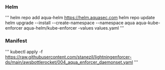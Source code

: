 ### Helm ### 
'''
helm repo add aqua-helm https://helm.aquasec.com
helm repo update
helm upgrade --install --create-namespace --namespace aqua aqua-kube-enforcer aqua-helm/kube-enforcer -values values.yaml
'''
</br> 
### Manifest ###
'''
kubectl apply -f https://raw.githubusercontent.com/stanezil/lightningenforcer-ds/main/awsbottlerocket/004_aqua_enforcer_daemonset.yaml
'''
